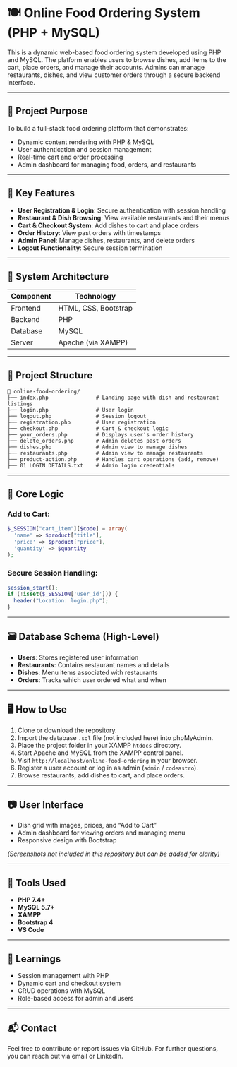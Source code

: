 # 🍽️ Online Food Ordering System (PHP + MySQL)

This is a dynamic web-based food ordering system developed using PHP and MySQL. The platform enables users to browse dishes, add items to the cart, place orders, and manage their accounts. Admins can manage restaurants, dishes, and view customer orders through a secure backend interface.

---

## 🎯 Project Purpose

To build a full-stack food ordering platform that demonstrates:

- Dynamic content rendering with PHP & MySQL
- User authentication and session management
- Real-time cart and order processing
- Admin dashboard for managing food, orders, and restaurants

---

## 🔑 Key Features

- **User Registration & Login**: Secure authentication with session handling
- **Restaurant & Dish Browsing**: View available restaurants and their menus
- **Cart & Checkout System**: Add dishes to cart and place orders
- **Order History**: View past orders with timestamps
- **Admin Panel**: Manage dishes, restaurants, and delete orders
- **Logout Functionality**: Secure session termination

---

## 🧱 System Architecture

| Component | Technology        |
|----------|--------------------|
| Frontend | HTML, CSS, Bootstrap |
| Backend  | PHP                |
| Database | MySQL              |
| Server   | Apache (via XAMPP) |

---

## 📂 Project Structure

```
📁 online-food-ordering/
├── index.php               # Landing page with dish and restaurant listings
├── login.php               # User login
├── logout.php              # Session logout
├── registration.php        # User registration
├── checkout.php            # Cart & checkout logic
├── your_orders.php         # Displays user's order history
├── delete_orders.php       # Admin deletes past orders
├── dishes.php              # Admin view to manage dishes
├── restaurants.php         # Admin view to manage restaurants
├── product-action.php      # Handles cart operations (add, remove)
├── 01 LOGIN DETAILS.txt    # Admin login credentials
```

---

## 🧮 Core Logic

### Add to Cart:
```php
$_SESSION["cart_item"][$code] = array(
  'name' => $product["title"],
  'price' => $product["price"],
  'quantity' => $quantity
);
```

### Secure Session Handling:
```php
session_start();
if (!isset($_SESSION['user_id'])) {
  header("Location: login.php");
}
```

---

## 🗃️ Database Schema (High-Level)

- **Users**: Stores registered user information
- **Restaurants**: Contains restaurant names and details
- **Dishes**: Menu items associated with restaurants
- **Orders**: Tracks which user ordered what and when

---

## 🖥️ How to Use

1. Clone or download the repository.
2. Import the database `.sql` file (not included here) into phpMyAdmin.
3. Place the project folder in your XAMPP `htdocs` directory.
4. Start Apache and MySQL from the XAMPP control panel.
5. Visit `http://localhost/online-food-ordering` in your browser.
6. Register a user account or log in as admin (`admin` / `codeastro`).
7. Browse restaurants, add dishes to cart, and place orders.

---

## 📷 User Interface

- Dish grid with images, prices, and “Add to Cart”
- Admin dashboard for viewing orders and managing menu
- Responsive design with Bootstrap

*(Screenshots not included in this repository but can be added for clarity)*

---

## 🧰 Tools Used

- **PHP 7.4+**
- **MySQL 5.7+**
- **XAMPP**
- **Bootstrap 4**
- **VS Code**

---

## 🧠 Learnings

- Session management with PHP
- Dynamic cart and checkout system
- CRUD operations with MySQL
- Role-based access for admin and users

---

## 📬 Contact

Feel free to contribute or report issues via GitHub. For further questions, you can reach out via email or LinkedIn.
